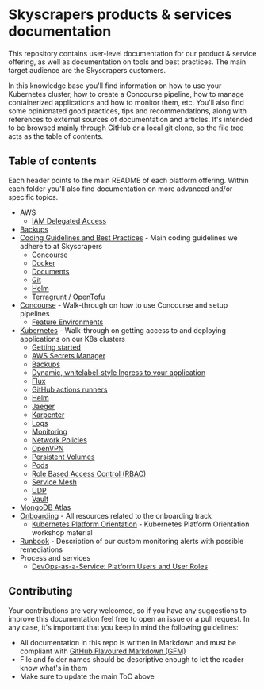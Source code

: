 # Skyscrapers products & services documentation

This repository contains user-level documentation for our product & service offering, as well as documentation on tools and best practices. The main target audience are the Skyscrapers customers.

In this knowledge base you'll find information on how to use your Kubernetes cluster, how to create a Concourse pipeline, how to manage containerized applications and how to monitor them, etc. You'll also find some opinionated good practices, tips and recommendations, along with references to external sources of documentation and articles. It's intended to be browsed mainly through GitHub or a local git clone, so the file tree acts as the table of contents.

## Table of contents

Each header points to the main README of each platform offering. Within each folder you'll also find documentation on more advanced and/or specific topics.

- AWS
  - [IAM Delegated Access](aws/iam_delegated_access.md)
- [Backups](backups.md)
- [Coding Guidelines and Best Practices](coding_guidelines/README.md) - Main coding guidelines we adhere to at Skyscrapers
  - [Concourse](coding_guidelines/concourse.md)
  - [Docker](coding_guidelines/docker.md)
  - [Documents](coding_guidelines/documents.md)
  - [Git](coding_guidelines/git.md)
  - [Helm](coding_guidelines/helm.md)
  - [Terragrunt / OpenTofu](coding_guidelines/terragrunt.md)
- [Concourse](Concourse/README.md) - Walk-through on how to use Concourse and setup pipelines
  - [Feature Environments](Concourse/feature_environments.md)
- [Kubernetes](kubernetes/README.md) - Walk-through on getting access to and deploying applications on our K8s clusters
  - [Getting started](kubernetes/getting_started.md)
  - [AWS Secrets Manager](kubernetes/aws_secrets_manager.md)
  - [Backups](kubernetes/backups.md)
  - [Dynamic, whitelabel-style Ingress to your application](kubernetes/create_ingress_via_api.md)
  - [Flux](kubernetes/flux.md)
  - [GitHub actions runners](kubernetes/github-actions-runner-controller.md)
  - [Helm](kubernetes/helm.md)
  - [Jaeger](kubernetes/jaeger.md)
  - [Karpenter](kubernetes/karpenter.md)
  - [Logs](kubernetes/logging.md)
  - [Monitoring](kubernetes/monitoring.md)
  - [Network Policies](kubernetes/network_policies.md)
  - [OpenVPN](kubernetes/openvpn.md)
  - [Persistent Volumes](kubernetes/persistent_volumes.md)
  - [Pods](kubernetes/pods.md)
  - [Role Based Access Control (RBAC)](kubernetes/RBAC.md)
  - [Service Mesh](kubernetes/service_mesh.md)
  - [UDP](kubernetes/udp.md)
  - [Vault](kubernetes/vault.md)
- [MongoDB Atlas](mongodb_atlas/README.md)
- [Onboarding](onboarding/README.md) - All resources related to the onboarding track
  - [Kubernetes Platform Orientation](onboarding/orientation.md) - Kubernetes Platform Orientation workshop material
- [Runbook](runbook.md) - Description of our custom monitoring alerts with possible remediations
- Process and services
  - [DevOps-as-a-Service: Platform Users and User Roles](services_platformusersandroles.md)

## Contributing

Your contributions are very welcomed, so if you have any suggestions to improve this documentation feel free to open an issue or a pull request. In any case, it's important that you keep in mind the following guidelines:

- All documentation in this repo is written in Markdown and must be compliant with [GitHub Flavoured Markdown (GFM)](https://guides.github.com/features/mastering-markdown/#GitHub-flavored-markdown)
- File and folder names should be descriptive enough to let the reader know what's in them
- Make sure to update the main ToC above

